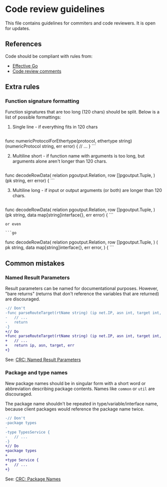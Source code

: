 # Code review guidelines

This file contains guidelines for commiters and code reviewers.
It is open for updates.

## References

Code should be compliant with rules from:
- [Effective Go](https://golang.org/doc/effective_go.html)
- [Code review comments](https://github.com/golang/go/wiki/CodeReviewComments)

## Extra rules

### Function signature formatting

Function signatures that are too long (120 chars) should be split.
Below is a list of possible formattings:
1.  Single line - if everything fits in 120 chars

    ```go
func numericProtocolForEthertype(protocol, ethertype string) (numericProtocol string, err error) {
	// ...
}
    ```

2.  Multiline short - if function name with arguments is too long, but arguments
    alone aren't longer than 120 chars.

    ```go
func decodeRowData(
	relation pgoutput.Relation, row []pgoutput.Tuple,
) (pk string, err error) {
    ```

3. Multiline long - if input or output arguments (or both) are longer than 120 chars.

    ```go
func decodeRowData(
	relation pgoutput.Relation,
	row []pgoutput.Tuple,
) (pk string, data map[string]interface{}, err error) {
    ```

    or even

    ```go
func decodeRowData(
	relation pgoutput.Relation,
	row []pgoutput.Tuple,
) (
	pk string,
	data map[string]interface{},
	err error,
) {
    ```

## Common mistakes

### Named Result Parameters

Result parameters can be named for documentational purposes.
However, "bare returns" (returns that don't reference the variables
that are returned) are discouraged.

```diff
-// Don't
-func parseRouteTarget(rtName string) (ip net.IP, asn int, target int, err error) {
-	// ...
-	return
-}
+// Do
+func parseRouteTarget(rtName string) (ip net.IP, asn int, target int, err error) {
+	// ...
+	return ip, asn, target, err
+}
```

See: [CRC: Named Result Parameters](https://github.com/golang/go/wiki/CodeReviewComments#named-result-parameters)

### Package and type names

New package names should be in singular form with a short word or abbreviation
describing package contents. Names like `common` or `util` are discouraged.

The package name shouldn't be repeated in type/variable/interface name,
because client packages would reference the package name twice.

```diff
-// Don't
-package types
-
-type TypesService {
-	// ...
-}
+// Do
+package types
+
+type Service {
+	// ...
+}
```

See: [CRC: Package Names](https://github.com/golang/go/wiki/CodeReviewComments#package-names)
